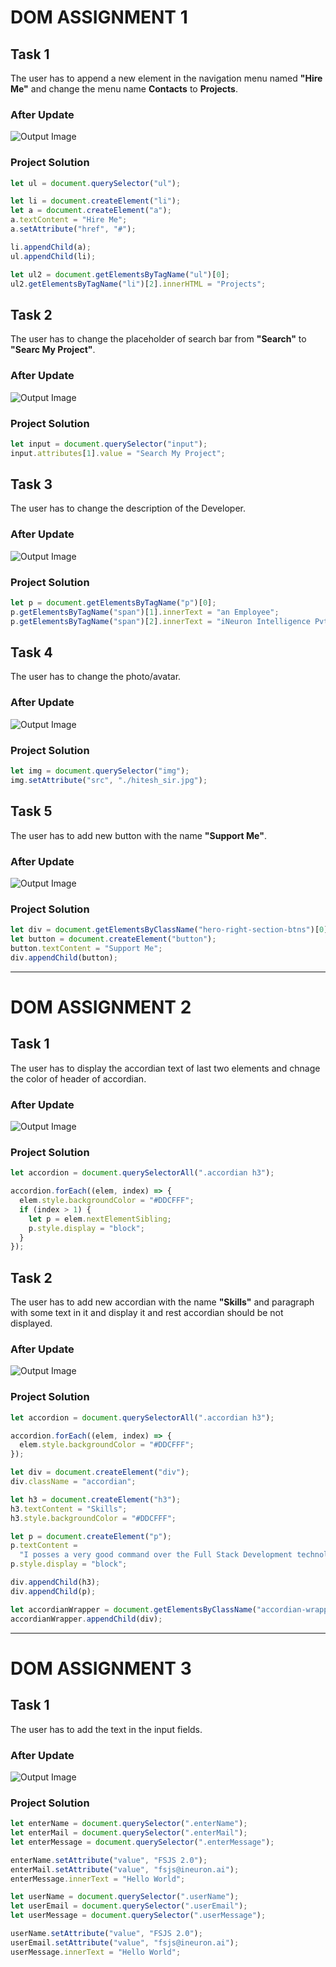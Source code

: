 # **DOM ASSIGNMENT 1**

## **Task 1**

The user has to append a new element in the navigation menu named **"Hire Me"** and change the menu name **Contacts** to **Projects**.

### **After Update**

![Output Image](./firstAssignmentImage/myoutput/1.PNG)

### **Project Solution**

```js
let ul = document.querySelector("ul");

let li = document.createElement("li");
let a = document.createElement("a");
a.textContent = "Hire Me";
a.setAttribute("href", "#");

li.appendChild(a);
ul.appendChild(li);

let ul2 = document.getElementsByTagName("ul")[0];
ul2.getElementsByTagName("li")[2].innerHTML = "Projects";
```

## **Task 2**

The user has to change the placeholder of search bar from **"Search"** to **"Searc My Project"**.

### **After Update**

![Output Image](./firstAssignmentImage/myoutput/2.PNG)

### **Project Solution**

```js
let input = document.querySelector("input");
input.attributes[1].value = "Search My Project";
```

## **Task 3**

The user has to change the description of the Developer.

### **After Update**

![Output Image](./firstAssignmentImage/myoutput/3.PNG)

### **Project Solution**

```js
let p = document.getElementsByTagName("p")[0];
p.getElementsByTagName("span")[1].innerText = "an Employee";
p.getElementsByTagName("span")[2].innerText = "iNeuron Intelligence Pvt Ltd";
```

## **Task 4**

The user has to change the photo/avatar.

### **After Update**

![Output Image](./firstAssignmentImage/myoutput/4.PNG)

### **Project Solution**

```js
let img = document.querySelector("img");
img.setAttribute("src", "./hitesh_sir.jpg");
```

## **Task 5**

The user has to add new button with the name **"Support Me"**.

### **After Update**

![Output Image](./firstAssignmentImage/myoutput/5.PNG)

### **Project Solution**

```js
let div = document.getElementsByClassName("hero-right-section-btns")[0];
let button = document.createElement("button");
button.textContent = "Support Me";
div.appendChild(button);
```

---

# **DOM ASSIGNMENT 2**

## **Task 1**

The user has to display the accordian text of last two elements and chnage the color of header of accordian.

### **After Update**

![Output Image](./secondAssignmentImage/myoutput/1.PNG)

### **Project Solution**

```js
let accordion = document.querySelectorAll(".accordian h3");

accordion.forEach((elem, index) => {
  elem.style.backgroundColor = "#DDCFFF";
  if (index > 1) {
    let p = elem.nextElementSibling;
    p.style.display = "block";
  }
});
```

## **Task 2**

The user has to add new accordian with the name **"Skills"** and paragraph with some text in it and display it and rest accordian should be not displayed.

### **After Update**

![Output Image](./secondAssignmentImage/myoutput/2.PNG)

### **Project Solution**

```js
let accordion = document.querySelectorAll(".accordian h3");

accordion.forEach((elem, index) => {
  elem.style.backgroundColor = "#DDCFFF";
});

let div = document.createElement("div");
div.className = "accordian";

let h3 = document.createElement("h3");
h3.textContent = "Skills";
h3.style.backgroundColor = "#DDCFFF";

let p = document.createElement("p");
p.textContent =
  "I posses a very good command over the Full Stack Development technologies like MERN which can be seen in my work over the Github.";
p.style.display = "block";

div.appendChild(h3);
div.appendChild(p);

let accordianWrapper = document.getElementsByClassName("accordian-wrapper")[0];
accordianWrapper.appendChild(div);
```

---

# **DOM ASSIGNMENT 3**

## **Task 1**

The user has to add the text in the input fields.

### **After Update**

![Output Image](./thirdAssignmentImage/myoutput/1.PNG)

### **Project Solution**

```js
let enterName = document.querySelector(".enterName");
let enterMail = document.querySelector(".enterMail");
let enterMessage = document.querySelector(".enterMessage");

enterName.setAttribute("value", "FSJS 2.0");
enterMail.setAttribute("value", "fsjs@ineuron.ai");
enterMessage.innerText = "Hello World";

let userName = document.querySelector(".userName");
let userEmail = document.querySelector(".userEmail");
let userMessage = document.querySelector(".userMessage");

userName.setAttribute("value", "FSJS 2.0");
userEmail.setAttribute("value", "fsjs@ineuron.ai");
userMessage.innerText = "Hello World";
```
